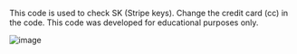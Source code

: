 This code is used to check SK (Stripe keys). Change the credit card (cc) in the code.
This code was developed for educational purposes only.

![image](https://github.com/xaviertechno/Sk-checker/assets/140100992/14dd425d-fc2c-4e78-9675-35bc8076e44a)


